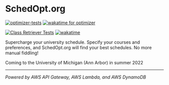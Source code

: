 # SchedOpt.org

[![optimizer-tests](https://github.com/broad-well/schedopt.org/actions/workflows/optimizer-tests.yml/badge.svg)](https://github.com/broad-well/schedopt.org/actions/workflows/optimizer-tests.yml)
[![wakatime for optimizer](https://wakatime.com/badge/user/ca1cdbe6-8417-4a5b-b838-1d710574ffd5/project/ea105d0f-b4f7-4973-90bd-9d3daa2b18bc.svg)](https://wakatime.com/badge/user/ca1cdbe6-8417-4a5b-b838-1d710574ffd5/project/ea105d0f-b4f7-4973-90bd-9d3daa2b18bc)


[![Class Retriever Tests](https://github.com/broad-well/schedopt.org/actions/workflows/retriever-tests.yml/badge.svg)](https://github.com/broad-well/schedopt.org/actions/workflows/retriever-tests.yml)
[![wakatime](https://wakatime.com/badge/user/ca1cdbe6-8417-4a5b-b838-1d710574ffd5/project/aa9f70c3-8f59-433f-bc16-b055a28ac320.svg)](https://wakatime.com/badge/user/ca1cdbe6-8417-4a5b-b838-1d710574ffd5/project/aa9f70c3-8f59-433f-bc16-b055a28ac320)

Supercharge your university schedule. Specify your courses and preferences, and SchedOpt.org will find your best schedules. No more manual fiddling!

Coming to the University of Michigan (Ann Arbor) in summer 2022

<hr/>

_Powered by AWS API Gateway, AWS Lambda, and AWS DynamoDB_
